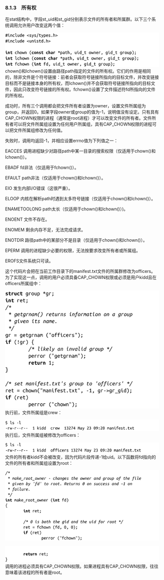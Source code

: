 ### 8.1.3　所有权

在stat结构中，字段st_uid和st_gid分别表示文件的所有者和所属群。以下三个系统调用允许用户改变这两个值：



![345.png](../images/345.png)
chown()和lchown()设置由路径path指定的文件的所有权。它们的作用是相同的，除非文件是个符号链接：前者会获取符号链接所指向的目标文件，并改变链接目标而不是链接本身的所有权，而lchown()并不会获取符号链接所指向的目标文件，因此只改变符号链接的所有权。fchown()设置了文件描述符fd所指向的文件的所有权。

成功时，所有三个调用都会把文件所有者设置为owner，设置文件所属组为group，并返回0。如果字段owner或group的值为-1，说明值没有设定。只有具有CAP_CHOWN权限的进程（通常是root进程）才可以改变文件的所有者。文件所有者可以将文件所属组设置为任何用户所属组，具有CAP_CHOWN权限的进程可以把文件所属组修改为任何值。

失败时，调用均返回-1，并相应设置errno值为下列值之一：

EACCES 调用进程缺少对路径path中某一目录的搜索权限（仅适用于chown()和lchown()）。

EBADF fd非法（仅适用于fchown()）。

EFAULT path非法（仅适用于chown()和lchown()）。

EIO 发生内部I/O错误（这很严重）。

ELOOP 内核在解析path时遇到太多符号链接（仅适用于chown()和lchown()）。

ENAMETOOLONG path太长（仅适用于chown()和lchown()）)。

ENOENT 文件不存在。

ENOMEM 剩余内存不足，无法完成请求。

ENOTDIR 路径path中的某部分不是目录（仅适用于chown()和lchown()）。

EPERM 调用的进程缺少必要的权限，无法按要求改变所有者或所属组。

EROFS文件系统只可读。

这个代码片会把在当前工作目录下的manifest.txt文件的所属群修改为officers。为了实现这一点，调用的用户必须具备CAP_CHOWN权限或必须是用户kidd且在officers所属组中：



![346.png](../images/346.png)
执行前，文件所属组是crew：



![347.png](../images/347.png)
执行后，文件所属组被修改为officers：



![348.png](../images/348.png)
文件的所有者kidd不会被改变，因为代码片段传递-1给uid。以下函数将fd指向的文件的所有者和所属组设置为root：



![349.png](../images/349.png)


![350.png](../images/350.png)
调用的进程必须具有CAP_CHOWN权限。如果进程具有CAP_CHOWN权限，往往意味着该进程的所有者是root。


